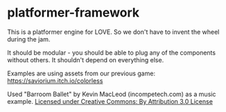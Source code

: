 # platformer-framework

This is a platformer engine for LOVE. So we don't have to invent the wheel during the jam.

It should be modular - you should be able to plug any of the components without others. It shouldn't depend on everything else.

Examples are using assets from our previous game: https://saviorium.itch.io/colorless

Used "Barroom Ballet" by Kevin MacLeod (incompetech.com) as a music example. 
[Licensed under Creative Commons: By Attribution 3.0 License](http://creativecommons.org/licenses/by/3.0/)

